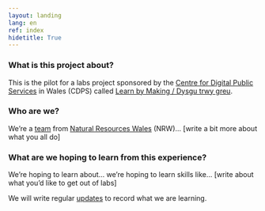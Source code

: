 ```yaml
---
layout: landing
lang: en
ref: index
hidetitle: True
---
```


### What is this project about?

This is the pilot for a labs project sponsored by the [Centre for Digital Public Services](https://digitalpublicservices.gov.wales/) in Wales (CDPS) called [Learn by Making / Dysgu trwy greu](https://learnbymaking.wales/en/).

### Who are we?

We’re a [team](https://owainjenkins.github.io/test-.github.io/en/team) from [Natural Resources Wales](https://naturalresources.wales/?lang=en) (NRW)... [write a bit more about what you all do]

### What are we hoping to learn from this experience?

We’re hoping to learn about… we’re hoping to learn skills like… [write about what you’d like to get out of labs]

We will write regular [updates](https://owainjenkins.github.io/test-.github.io/en/updates) to record what we are learning.
